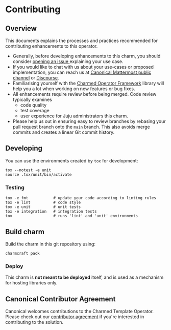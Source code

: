 # Contributing

## Overview

This documents explains the processes and practices recommended for contributing enhancements to
this operator.

- Generally, before developing enhancements to this charm, you should consider [opening an issue
  ](https://github.com/canonical/data-platform-libs/issues) explaining your use case.
- If you would like to chat with us about your use-cases or proposed
  implementation, you can reach us at [Canonical Mattermost public
  channel](https://chat.charmhub.io/charmhub/channels/charm-dev) or
  [Discourse](https://discourse.charmhub.io/).
- Familiarising yourself with the [Charmed Operator Framework](https://juju.is/docs/sdk) library
  will help you a lot when working on new features or bug fixes.
- All enhancements require review before being merged. Code review typically
  examines
  - code quality
  - test coverage
  - user experience for Juju administrators this charm.
- Please help us out in ensuring easy to review branches by rebasing your pull
  request branch onto the `main` branch. This also avoids merge commits and
  creates a linear Git commit history.

## Developing

You can use the environments created by `tox` for development:

```shell
tox --notest -e unit
source .tox/unit/bin/activate
```

### Testing

```shell
tox -e fmt           # update your code according to linting rules
tox -e lint          # code style
tox -e unit          # unit tests
tox -e integration   # integration tests
tox                  # runs 'lint' and 'unit' environments
```

## Build charm

Build the charm in this git repository using:

```shell
charmcraft pack
```

### Deploy

This charm is **not meant to be deployed** itself, and is used as a mechanism
for hosting libraries only.


## Canonical Contributor Agreement


Canonical welcomes contributions to the Charmed Template Operator. Please check
out our [contributor agreement](https://ubuntu.com/legal/contributors) if you're
interested in contributing to the solution.
